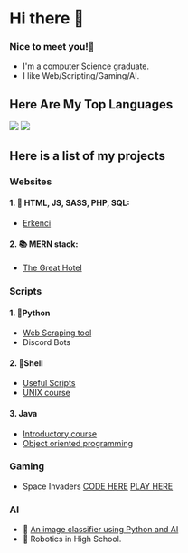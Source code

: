 # Hi there 👋 
###  Nice to meet you!🤝
* I'm a computer Science graduate.
* I like Web/Scripting/Gaming/AI. 

##  Here Are My Top Languages
![](http://github-profile-summary-cards.vercel.app/api/cards/repos-per-language?username=ohzecodes&theme=default)
![](http://github-profile-summary-cards.vercel.app/api/cards/most-commit-language?username=ohzecodes&theme=default)






## Here is a list of my projects 
### Websites 
#### 1.  🔭  HTML, JS, SASS, PHP, SQL:  
  - [Erkenci](http://restaurant.erkenci.me)

####  2.  📚 MERN stack: 
  - [The Great Hotel](https://github.com/ohzecodes/theGreatHotelApp)

### Scripts
#### 1. 🐍Python
   - [Web Scraping tool](https://github.com/ohzecodes/webscrapingpy) 
   - Discord Bots
    
#### 2. 🐧Shell
   - [Useful Scripts](https://github.com/ohzecodes/useful-Scripts)
   - [UNIX course](https://github.com/ohzecodes/1280-unix)
    
#### 3.  Java  
   - [Introductory course](https://github.com/ohzecodes/1150-java)
   - [Object oriented programming](https://github.com/ohzecodes/1181)

### Gaming
   - Space Invaders [CODE HERE](https://github.com/ohzecodes/spaceinvaders)
                  [PLAY HERE](https://ohzecodes.github.io/spaceinvaders/)

###  AI
   - 🧐 [An image classifier using Python and AI](https://github.com/ohzecodes/pythonnotebook)
   - 🤖 Robotics in High School.




<!--
**ohzecodes/ohzecodes** is a ✨ _special_ ✨ repository because its `README.md` (this file) appears on your GitHub profile.

Here are some ideas to get you started:

- 🔭 I’m currently working on ...
- 🌱 I’m currently learning ...
- 👯 I’m looking to collaborate on ...
- 🤔 I’m looking for help with ...
- 💬 Ask me about ...
- 📫 How to reach me: ...
- 😄 Pronouns: ...
- ⚡ Fun fact: ...
-->
